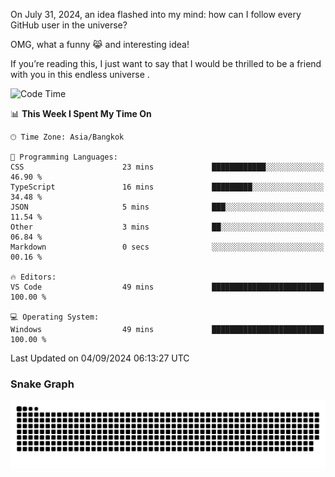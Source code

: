 On July 31, 2024, an idea flashed into my mind: how can I follow every GitHub user in the universe?

OMG, what a funny 😹 and interesting idea!

If you’re reading this, I just want to say that I would be thrilled to be a friend with you in this endless universe . 


<!--START_SECTION:waka-->
![Code Time](http://img.shields.io/badge/Code%20Time-8%20hrs%2015%20mins-blue)

📊 **This Week I Spent My Time On** 

```text
🕑︎ Time Zone: Asia/Bangkok

💬 Programming Languages: 
CSS                      23 mins             ████████████░░░░░░░░░░░░░   46.90 % 
TypeScript               16 mins             █████████░░░░░░░░░░░░░░░░   34.48 % 
JSON                     5 mins              ███░░░░░░░░░░░░░░░░░░░░░░   11.54 % 
Other                    3 mins              ██░░░░░░░░░░░░░░░░░░░░░░░   06.84 % 
Markdown                 0 secs              ░░░░░░░░░░░░░░░░░░░░░░░░░   00.16 % 

🔥 Editors: 
VS Code                  49 mins             █████████████████████████   100.00 % 

💻 Operating System: 
Windows                  49 mins             █████████████████████████   100.00 % 
```


 Last Updated on 04/09/2024 06:13:27 UTC
<!--END_SECTION:waka-->

### Snake Graph
![snake graph](https://github.com/tqlucitvn/tqlucitvn/blob/snake-graph-output/github-contribution-grid-snake.svg)
